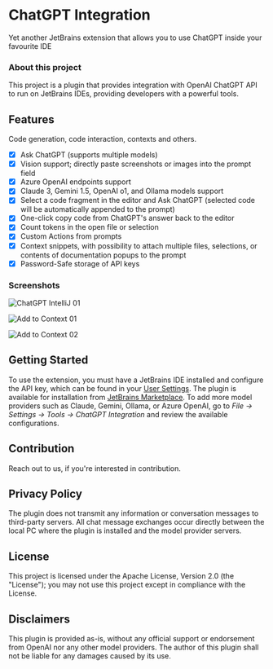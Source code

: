 # ChatGPT Integration
Yet another JetBrains extension that allows you to use ChatGPT inside your favourite IDE

### About this project

This project is a plugin that provides integration with OpenAI ChatGPT API to run on JetBrains IDEs, providing developers with a powerful tools.

## Features

Code generation, code interaction, contexts and others.

- [x] Ask ChatGPT (supports multiple models)
- [x] Vision support; directly paste screenshots or images into the prompt field
- [x] Azure OpenAI endpoints support
- [x] Claude 3, Gemini 1.5, OpenAI o1, and Ollama models support
- [x] Select a code fragment in the editor and Ask ChatGPT (selected code will be automatically appended to the prompt)
- [x] One-click copy code from ChatGPT's answer back to the editor
- [x] Count tokens in the open file or selection
- [x] Custom Actions from prompts
- [x] Context snippets, with possibility to attach multiple files, selections, or contents of documentation popups to the prompt
- [x] Password-Safe storage of API keys

### Screenshots

![ChatGPT IntelliJ 01](docs/images/chatgpt-intellij-01.png)

![Add to Context 01](docs/images/add-to-context-01.png)

![Add to Context 02](docs/images/add-to-context-02.png)

## Getting Started

To use the extension, you must have a JetBrains IDE installed and configure the API key, which can be found in your [User Settings](https://platform.openai.com/account/api-keys).
The plugin is available for installation from [JetBrains Marketplace](https://plugins.jetbrains.com/plugin/21953-chatgpt-integration).
To add more model providers such as Claude, Gemini, Ollama, or Azure OpenAI, go to *File -> Settings -> Tools -> ChatGPT Integration* and review the available configurations.

## Contribution

Reach out to us, if you're interested in contribution.

## Privacy Policy

The plugin does not transmit any information or conversation messages to third-party servers. All chat message exchanges occur directly between the local PC where the plugin is installed and the model provider servers.

## License

This project is licensed under the Apache License, Version 2.0 (the "License"); you may not use this project except in compliance with the License.

## Disclaimers

This plugin is provided as-is, without any official support or endorsement from OpenAI nor any other model providers. The author of this plugin shall not be liable for any damages caused by its use.
